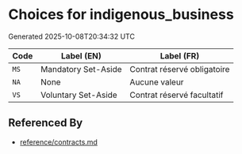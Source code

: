 # Choices for indigenous_business

Generated 2025-10-08T20:34:32 UTC

| Code | Label (EN) | Label (FR) |
|------|------------|------------|
| `MS` | Mandatory Set-Aside | Contrat réservé obligatoire |
| `NA` | None | Aucune valeur |
| `VS` | Voluntary Set-Aside | Contrat réservé facultatif |


## Referenced By

- [reference/contracts.md](../reference/contracts.md)
